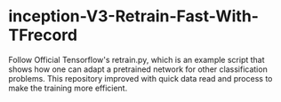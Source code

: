 # inception-V3-Retrain-Fast-With-TFrecord
Follow Official Tensorflow's retrain.py, which is an example script that shows how one can adapt a pretrained network for other classification problems. This repository improved with quick data read and process to make the training more efficient.
